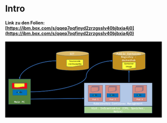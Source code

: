 # Intro

#### Link zu den Folien: [https://ibm.box.com/s/qqep7oqfinyd2zrzgsslv40bjbxia4j0](https://ibm.box.com/s/qqep7oqfinyd2zrzgsslv40bjbxia4j0)

![](../../.gitbook/assets/image%20%2848%29.png)

